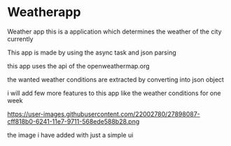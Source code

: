 # Weatherapp
Weather app this is a application which determines the weather of the city currently

This app is made by using the async task and json parsing

this app uses the api of the openweathermap.org 

the wanted weather conditions are extracted by converting into json object

i will add few more features to this app like the weather conditions for one week



https://user-images.githubusercontent.com/22002780/27898087-cff818b0-6241-11e7-9711-568ede588b28.png

the image i have added with just a simple ui 

